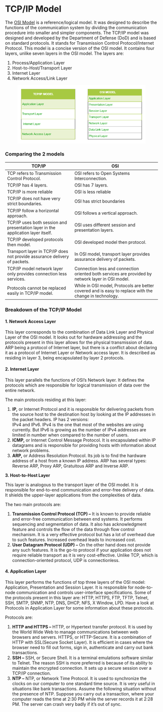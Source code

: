 # TCP/IP Model

The [OSI Model](osi-model.md) is a reference/logical model. It was designed to describe the functions of the communication system by dividing the communication procedure into smaller and simpler components. The TCP/IP model was designed and developed by the Department of Defense (DoD) and is based on standard protocols. It stands for Transmission Control Protocol/Internet Protocol. This model is a concise version of the OSI model. It contains four layers, unlike seven layers in the OSI model. The layers are:

1. Process/Application Layer
2. Host-to-Host/Transport Layer
3. Internet Layer
4. Network Access/Link Layer

<figure><img src="../../.gitbook/assets/image (9) (3).png" alt=""><figcaption></figcaption></figure>

### Comparing the 2 models

| TCP/IP                                                                           | OSI                                                                                                    |
| -------------------------------------------------------------------------------- | ------------------------------------------------------------------------------------------------------ |
| TCP refers to Transmission Control Protocol.                                     | OSI refers to Open Systems Interconnection.                                                            |
| TCP/IP has 4 layers.                                                             | OSI has 7 layers.                                                                                      |
| TCP/IP is more reliable                                                          | OSI is less reliable                                                                                   |
| TCP/IP does not have very strict boundaries.                                     | OSI has strict boundaries                                                                              |
| TCP/IP follow a horizontal approach.                                             | OSI follows a vertical approach.                                                                       |
| TCP/IP uses both session and presentation layer in the application layer itself. | OSI uses different session and presentation layers.                                                    |
| TCP/IP developed protocols then model.                                           | OSI developed model then protocol.                                                                     |
| Transport layer in TCP/IP does not provide assurance delivery of packets.        | In OSI model, transport layer provides assurance delivery of packets.                                  |
| TCP/IP model network layer only provides connection less services.               | Connection less and connection oriented both services are provided by network layer in OSI model.      |
| Protocols cannot be replaced easily in TCP/IP model.                             | While in OSI model, Protocols are better covered and is easy to replace with the change in technology. |

### Breakdown of the TCP/IP Model

#### 1. Network Access Layer

This layer corresponds to the combination of Data Link Layer and Physical Layer of the OSI model. It looks out for hardware addressing and the protocols present in this layer allows for the physical transmission of data.\
ARP being a protocol of Internet layer, but there is a conflict about declaring it as a protocol of Internet Layer or Network access layer. It is described as residing in layer 3, being encapsulated by layer 2 protocols.

#### 2. Internet Layer

This layer parallels the functions of OSI’s Network layer. It defines the protocols which are responsible for logical transmission of data over the entire network.

The main protocols residing at this layer:

1. **IP,** or Internet Protocol and it is responsible for delivering packets from the source host to the destination host by looking at the IP addresses in the packet headers. IP has 2 versions:\
   IPv4 and IPv6. IPv4 is the one that most of the websites are using currently. But IPv6 is growing as the number of IPv4 addresses are limited in number when compared to the number of users.
2. **ICMP,** or Internet Control Message Protocol. It is encapsulated within IP datagrams and is responsible for providing hosts with information about network problems.
3. **ARP,** or Address Resolution Protocol. Its job is to find the hardware address of a host from a known IP address. ARP has several types: Reverse ARP, Proxy ARP, Gratuitous ARP and Inverse ARP.

**3. Host-to-Host Layer**

This layer is analogous to the transport layer of the OSI model. It is responsible for end-to-end communication and error-free delivery of data. It shields the upper-layer applications from the complexities of data.

The two main protocols are:

1. **Transmission Control Protocol (TCP) –** It is known to provide reliable and error-free communication between end systems. It performs sequencing and segmentation of data. It also has acknowledgment feature and controls the flow of the data through flow control mechanism. It is a very effective protocol but has a lot of overhead due to such features. Increased overhead leads to increased cost.
2. **User Datagram Protocol (UDP) –** On the other hand does not provide any such features. It is the go-to protocol if your application does not require reliable transport as it is very cost-effective. Unlike TCP, which is connection-oriented protocol, UDP is connectionless.

#### 4. Application Layer

This layer performs the functions of top three layers of the OSI model: Application, Presentation and Session Layer. It is responsible for node-to-node communication and controls user-interface specifications. Some of the protocols present in this layer are: HTTP, HTTPS, FTP, TFTP, Telnet, SSH, SMTP, SNMP, NTP, DNS, DHCP, NFS, X Window, LPD. Have a look at Protocols in Application Layer for some information about these protocols.

Protocols are:

1. **HTTP and HTTPS –** HTTP, or Hypertext transfer protocol. It is used by the World Wide Web to manage communications between web browsers and servers. HTTPS, or HTTP-Secure. It is a combination of HTTP with SSL(Secure Socket Layer). It is efficient in cases where the browser need to fill out forms, sign in, authenticate and carry out bank transactions.
2. **SSH –** SSH, or Secure Shell. It is a terminal emulations software similar to Telnet. The reason SSH is more preferred is because of its ability to maintain the encrypted connection. It sets up a secure session over a TCP/IP connection.
3. **NTP –** NTP, or Network Time Protocol. It is used to synchronize the clocks on our computer to one standard time source. It is very useful in situations like bank transactions. Assume the following situation without the presence of NTP. Suppose you carry out a transaction, where your computer reads the time at 2:30 PM while the server records it at 2:28 PM. The server can crash very badly if it’s out of sync.
